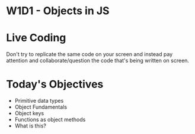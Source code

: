 # W1D1 - Objects in JS

# Live Coding

Don't try to replicate the same code on your screen and instead pay attention and collaborate/question the code that's being written on screen.

# Today's Objectives

- Primitive data types
- Object Fundamentals
- Object keys
- Functions as object methods
- What is this?
